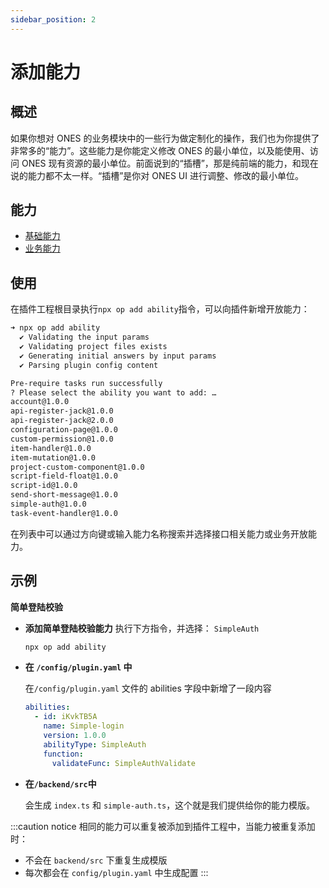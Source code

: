 ```yaml
---
sidebar_position: 2
---
```


# 添加能力

## 概述

如果你想对 ONES 的业务模块中的一些行为做定制化的操作，我们也为你提供了非常多的“能力”。这些能力是你能定义修改 ONES 的最小单位，以及能使用、访问 ONES 现有资源的最小单位。前面说到的“插槽”，那是纯前端的能力，和现在说的能力都不太一样。“插槽”是你对 ONES UI 进行调整、修改的最小单位。

## 能力

- [基础能力](../../abilities/basic/basic.md)
- [业务能力](../../abilities//business/business.md)

## 使用

在插件工程根目录执行`npx op add ability`指令，可以向插件新增开放能力：

```bash
➜ npx op add ability
  ✔ Validating the input params
  ✔ Validating project files exists
  ✔ Generating initial answers by input params
  ✔ Parsing plugin config content

Pre-require tasks run successfully
? Please select the ability you want to add: …
account@1.0.0
api-register-jack@1.0.0
api-register-jack@2.0.0
configuration-page@1.0.0
custom-permission@1.0.0
item-handler@1.0.0
item-mutation@1.0.0
project-custom-component@1.0.0
script-field-float@1.0.0
script-id@1.0.0
send-short-message@1.0.0
simple-auth@1.0.0
task-event-handler@1.0.0
```

在列表中可以通过方向键或输入能力名称搜索并选择接口相关能力或业务开放能力。

## 示例

**简单登陆校验**

- **添加简单登陆校验能力**
  执行下方指令，并选择： `SimpleAuth`

  ```bash
  npx op add ability
  ```

- **在 `/config/plugin.yaml` 中**

  在`/config/plugin.yaml` 文件的 abilities 字段中新增了一段内容

  ```yaml title="/config/plugin.yaml"
  abilities:
    - id: iKvkTB5A
      name: Simple-login
      version: 1.0.0
      abilityType: SimpleAuth
      function:
        validateFunc: SimpleAuthValidate
  ```

- **在`/backend/src`中**

  会生成 `index.ts` 和 `simple-auth.ts`，这个就是我们提供给你的能力模版。

:::caution notice
相同的能力可以重复被添加到插件工程中，当能力被重复添加时：

- 不会在 `backend/src` 下重复生成模版
- 每次都会在 `config/plugin.yaml` 中生成配置
  :::
